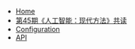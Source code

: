 <!-- docs/_sidebar.md -->

* [Home](/)
* [第45期《人工智能：现代方法》共读](/aima "第45期《人工智能：现代方法》共读")
* [Configuration](/configuration)
* [API](/api)
